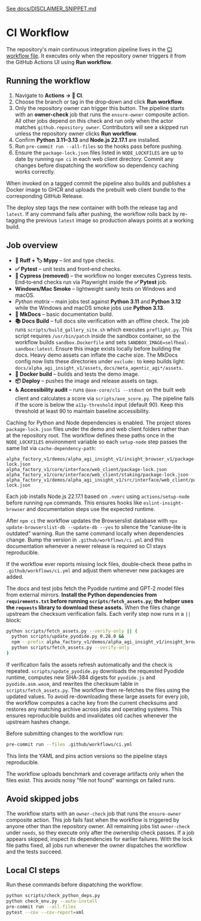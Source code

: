 [See docs/DISCLAIMER_SNIPPET.md](DISCLAIMER_SNIPPET.md)

# CI Workflow

The repository's main continuous integration pipeline lives in the
[CI workflow file](https://github.com/MontrealAI/AGI-Alpha-Agent-v0/blob/main/.github/workflows/ci.yml).
It executes only when the repository owner triggers it from the GitHub
Actions UI using **Run workflow**.

## Running the workflow

1. Navigate to **Actions → 🚀 CI**.
2. Choose the branch or tag in the drop‑down and click **Run workflow**.
3. Only the repository owner can trigger this button. The pipeline starts with
   an **owner-check** job that runs the `ensure-owner` composite action. All
   other jobs depend on this check and run only when the actor matches
   `github.repository_owner`. Contributors will see a skipped run unless the
   repository owner clicks **Run workflow**.
4. Confirm **Python&nbsp;3.11–3.13** and **Node.js&nbsp;22.17.1** are installed.
5. Run `pre-commit run --all-files` so the hooks pass before pushing.
6. Ensure the `package-lock.json` files listed in `NODE_LOCKFILES` are up to date
   by running `npm ci` in each web client directory. Commit any changes before
   dispatching the workflow so dependency caching works correctly.

When invoked on a tagged commit the pipeline also builds and publishes a Docker
image to GHCR and uploads the prebuilt web client bundle to the corresponding
GitHub Release.

The deploy step tags the new container with both the release tag and `latest`.
If any command fails after pushing, the workflow rolls back by re-tagging the
previous `latest` image so production always points at a working build.

## Job overview

- **🧹 Ruff + 🏷️ Mypy** – lint and type checks.
- **✅ Pytest** – unit tests and front‑end checks.
- **🎯 Cypress (removed)** – the workflow no longer executes Cypress tests. End‑to‑end checks run via Playwright inside the **✅ Pytest** job.
- **Windows/Mac Smoke** – lightweight sanity tests on Windows and macOS.
- *Python matrix* – main jobs test against **Python 3.11** and
  **Python 3.12** while the Windows and macOS smoke jobs use
  **Python 3.13**.
- **📜 MkDocs** – basic documentation build.
- **📚 Docs Build** – full docs site verification with an offline check. The job runs
  `scripts/build_gallery_site.sh` which executes `preflight.py`. This
  script requires `/usr/bin/patch` inside the sandbox container, so the
  workflow builds `sandbox.Dockerfile` and sets `SANDBOX_IMAGE=selfheal-sandbox:latest`.
  Ensure this image exists locally before building the docs.
  Heavy demo assets can inflate the cache size. The MkDocs config
  now lists these directories under `exclude:` to keep builds light:
  `docs/alpha_agi_insight_v1/assets`, `docs/meta_agentic_agi*/assets`.
- **🐳 Docker build** – builds and tests the demo image.
- **📦 Deploy** – pushes the image and release assets on tags.
- **♿ Accessibility audit** – runs `@axe-core/cli --stdout` on the built web client
  and calculates a score via `scripts/axe_score.py`. The pipeline fails if the
  score is below the `a11y-threshold` input (default 90).
  Keep this threshold at least 90 to maintain baseline accessibility.

Caching for Python and Node dependencies is enabled. The project stores
`package-lock.json` files under the demo and web client folders rather than at
 the repository root. The workflow defines these paths once in the
`NODE_LOCKFILES` environment variable so each `setup-node` step
passes the same list via `cache-dependency-path`:

```
alpha_factory_v1/demos/alpha_agi_insight_v1/insight_browser_v1/package-lock.json
alpha_factory_v1/core/interface/web_client/package-lock.json
alpha_factory_v1/core/interface/web_client/staking/package-lock.json
alpha_factory_v1/demos/alpha_agi_insight_v1/src/interface/web_client/package-lock.json
```
Each job installs Node.js 22.17.1 based on `.nvmrc` using `actions/setup-node` before
running `npm` commands. This ensures hooks like `eslint-insight-browser` and
documentation steps use the expected runtime.

After `npm ci` the workflow updates the Browserslist database with
`npx update-browserslist-db --update-db --yes` to silence the
"caniuse-lite is outdated" warning. Run the same command locally when
dependencies change. Bump the version in `.github/workflows/ci.yml` and this
documentation whenever a newer release is required so CI stays reproducible.

If the workflow ever reports missing lock files, double‑check these paths
in `.github/workflows/ci.yml` and adjust them whenever new packages are added.

The docs and test jobs fetch the Pyodide runtime and GPT‑2 model files from
external mirrors. **Install the Python dependencies from `requirements.txt`
before running `scripts/fetch_assets.py`; the helper uses the `requests`
library to download these assets.** When the files change upstream the checksum
verification fails. Each verify step now runs in a `||` block:

```bash
python scripts/fetch_assets.py --verify-only || (
  python scripts/update_pyodide.py 0.28.0 &&
  npm --prefix alpha_factory_v1/demos/alpha_agi_insight_v1/insight_browser_v1 run fetch-assets &&
  python scripts/fetch_assets.py --verify-only
)
```

If verification fails the assets refresh automatically and the check is
repeated. `scripts/update_pyodide.py` downloads the requested Pyodide
runtime, computes new SHA‑384 digests for `pyodide.js` and
`pyodide.asm.wasm`, and rewrites the checksum table in `scripts/fetch_assets.py`.
The workflow then re-fetches the files using the updated values. To avoid
re-downloading these large assets for every job, the workflow computes a cache
key from the current checksums and restores any matching archive across jobs and
operating systems. This ensures reproducible builds and invalidates old caches
whenever the upstream hashes change.

Before submitting changes to the workflow run:

```bash
pre-commit run --files .github/workflows/ci.yml
```

This lints the YAML and pins action versions so the pipeline stays reproducible.

The workflow uploads benchmark and coverage artifacts only when the files exist. This avoids noisy "file not found" warnings on failed runs.

## Avoid skipped jobs

The workflow starts with an `owner-check` job that runs the `ensure-owner`
composite action. This job fails fast when the workflow is triggered by anyone
other than the repository owner. All remaining jobs list `owner-check` under
`needs`, so they execute only after the ownership check passes. If a job appears
skipped, inspect its dependencies for earlier failures. With the lock file paths
fixed, all jobs run whenever the owner dispatches the workflow and the tests
succeed.

## Local CI steps

Run these commands before dispatching the workflow:

```bash
python scripts/check_python_deps.py
python check_env.py --auto-install
pre-commit run --all-files
pytest --cov --cov-report=xml
```
